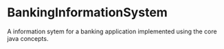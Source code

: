 # BankingInformationSystem
A information sytem for a banking application implemented using the core java concepts.
